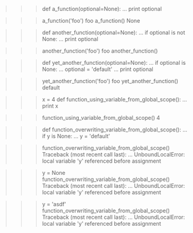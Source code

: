 >>> def a_function(optional=None):
...     print optional

>>> a_function('foo')
foo
>>> a_function()
None

>>> def another_function(optional=None):
...     if optional is not None:
...         print optional

>>> another_function('foo')
foo
>>> another_function()

>>> def yet_another_function(optional=None):
...     if optional is None:
...         optional = 'default'
...     print optional

>>> yet_another_function('foo')
foo
>>> yet_another_function()
default

>>> x = 4
>>> def function_using_variable_from_global_scope():
...     print x

>>> function_using_variable_from_global_scope()
4

>>> def function_overwriting_variable_from_global_scope():
...     if y is None:
...         y = 'default'

>>> function_overwriting_variable_from_global_scope()
Traceback (most recent call last):
...
UnboundLocalError: local variable 'y' referenced before assignment

>>> y = None
>>> function_overwriting_variable_from_global_scope()
Traceback (most recent call last):
...
UnboundLocalError: local variable 'y' referenced before assignment

>>> y = 'asdf'
>>> function_overwriting_variable_from_global_scope()
Traceback (most recent call last):
...
UnboundLocalError: local variable 'y' referenced before assignment
